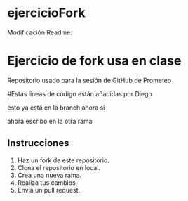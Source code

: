 # ejercicioFork
Modificación Readme.
# Ejercicio de fork usa en clase

Repositorio usado para la sesión de GitHub de Prometeo

#Estas líneas de código están añadidas por Diego

esto ya está en la branch ahora si

ahora escribo en la otra rama

## Instrucciones

1. Haz un fork de este repositorio.
2. Clona el repositorio en local.
3. Crea una nueva rama.
4. Realiza tus cambios.
5. Envía un pull request.
